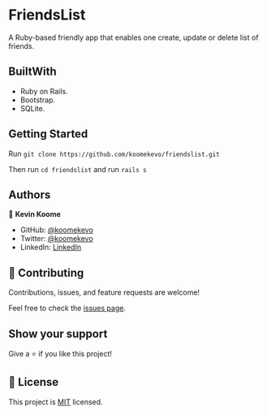 # FriendsList

A Ruby-based friendly app that enables one create, update or delete list of friends.

## BuiltWith

- Ruby on Rails.
- Bootstrap.
- SQLite. 

## Getting Started

Run `git clone https://github.com/koomekevo/friendslist.git`

Then run `cd friendslist` and run `rails s`

## Authors

👤 **Kevin Koome**

- GitHub: [@koomekevo](https://github.com/koomekevo)
- Twitter: [@koomekevo](https://twitter.com/koomekevo)
- LinkedIn: [LinkedIn](https://ke.linkedin.com/in/kevin-koome-aab84186)

## 🤝 Contributing

Contributions, issues, and feature requests are welcome!

Feel free to check the [issues page](../../issues/).

## Show your support

Give a ⭐️ if you like this project!

## 📝 License

This project is [MIT](./MIT.md) licensed.